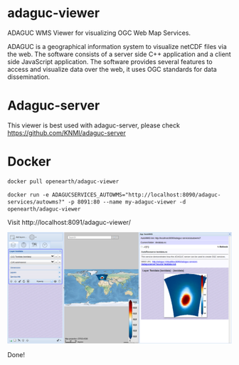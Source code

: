 # adaguc-viewer
ADAGUC WMS Viewer for visualizing OGC Web Map Services.

ADAGUC is a geographical information system to visualize netCDF files via the web. The software consists of a server side C++ application and a client side JavaScript application. The software provides several features to access and visualize data over the web, it uses OGC standards for data dissemination. 

# Adaguc-server

This viewer is best used with adaguc-server, please check https://github.com/KNMI/adaguc-server

# Docker

```
docker pull openearth/adaguc-viewer
```

```
docker run -e ADAGUCSERVICES_AUTOWMS="http://localhost:8090/adaguc-services/autowms?" -p 8091:80 --name my-adaguc-viewer -d openearth/adaguc-viewer
```

Visit http://localhost:8091/adaguc-viewer/

![alt text](./docs/screenshot-viewer-autowms.png "Adaguc AutoWMS App")

Done!
